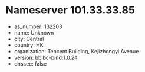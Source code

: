 # Nameserver 101.33.33.85

* as_number: 132203
* name: Unknown
* city: Central
* country: HK
* organization: Tencent Building, Kejizhongyi Avenue
* version: bbibc-bind:1.0.24
* dnssec: false
